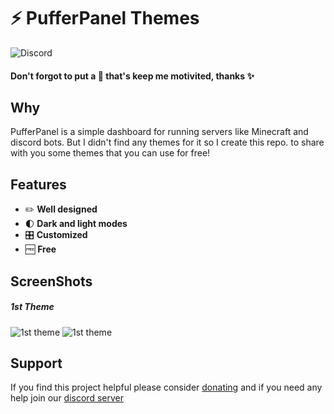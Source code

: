 # ⚡ PufferPanel Themes
![Discord](https://img.shields.io/discord/916564126950625280?label=discord&logo=discord&logoColor=white)
#### Don't forgot to put a 🌟 that's keep me motivited, thanks ✨

## Why

PufferPanel is a simple dashboard for running servers like Minecraft and discord bots. But I didn't find any themes for it so I create this repo. to share with you some themes that you can use for free!

## Features
* ✏️ **Well designed**
* 🌓 **Dark and light modes**
* 🎛 **Customized**
* 🆓 **Free**

## ScreenShots
##### 1st Theme
![1st theme](https://i.imgur.com/5u1c3Cq.png)
![1st theme](https://i.imgur.com/ijpcoeY.png)
## Support

If you find this project helpful please consider [donating](https://itsinfinity.dev/donate) and if you need any help join our [discord server](https://discord.gg/Y3mG8KrdVS) 

